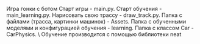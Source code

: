 Игра гонки с ботом
Старт игры - main.py.
Старт обучения - main_learning.py.
Нарисовать свою трассу - draw_track.py.
Папка с файлами (трасса, картинки машинок) - Assets.
Папка с обученными моделями и конфигурацией обучения - learning.
Папка с классом Car - CarPhysics.
\\ 
Обучение производится с помощью библиотеки neat
